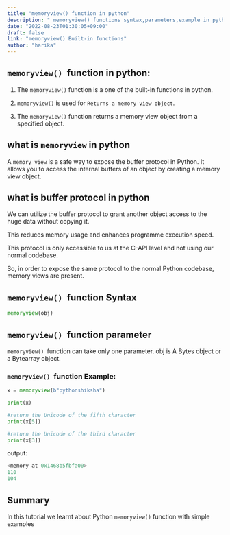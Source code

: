 ```yaml
---
title: "memoryview() function in python"
description: " memoryview() functions syntax,parameters,example in python"
date: "2022-08-23T01:30:05+09:00"
draft: false
link: "memoryview() Built-in functions"
author: "harika"
---
```


## `memoryview() `function in python:

1. The `memoryview()` function is a one of the built-in functions in python.
2. `memoryview()` is used for `Returns a memory view object`.

3. The `memoryview()` function returns a memory view object from a specified object.

## what is `memoryview` in python 

A `memory view` is a safe way to expose the buffer protocol in Python.
It allows you to access the internal buffers of an object by creating a memory view object.

## what is buffer protocol in python
We can utilize the buffer protocol to grant another object access to the huge data without copying it.

This reduces memory usage and enhances programme execution speed. 

This protocol is only accessible to us at the C-API level and not using our normal codebase.

So, in order to expose the same protocol to the normal Python codebase, memory views are present.


## `memoryview() `function Syntax

```python
memoryview(obj)
```
## `memoryview() `function parameter

`memoryview() `function can take only one parameter.
obj is A Bytes object or a Bytearray object.

### `memoryview() `function Example:

```python
x = memoryview(b"pythonshiksha")

print(x)

#return the Unicode of the fifth character
print(x[5])

#return the Unicode of the third character
print(x[3])
```
output:

```python
<memory at 0x1468b5fbfa00>
110
104
```
## Summary
In this tutorial we learnt about Python `memoryview()` function with simple examples

